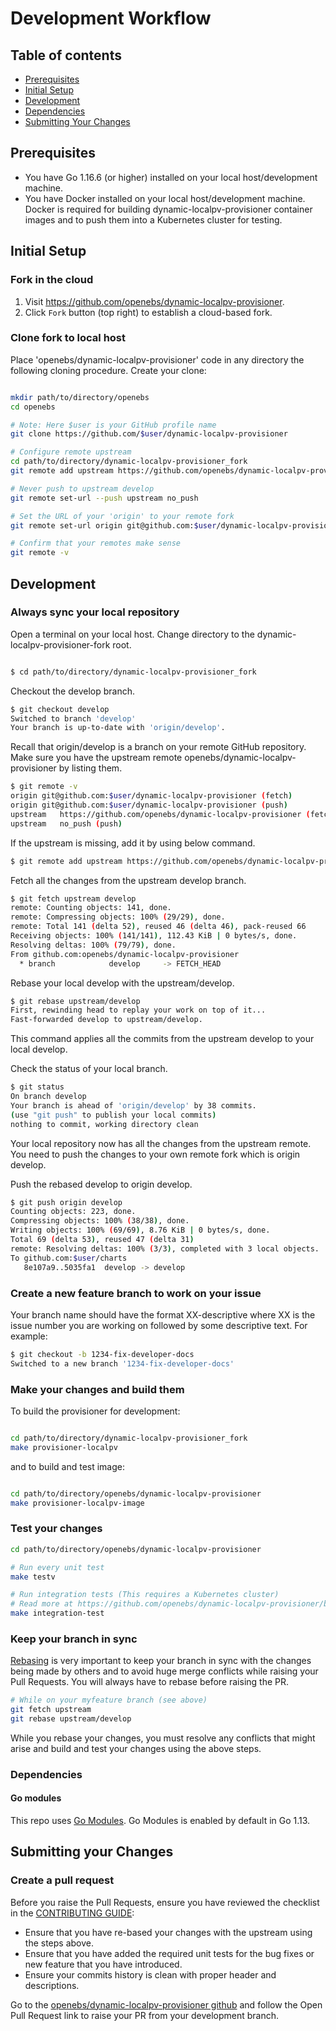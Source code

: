 # Development Workflow

## Table of contents

- [Prerequisites](#prerequisites)
- [Initial Setup](#initial-setup)
- [Development](#development)
- [Dependencies](#dependencies)
- [Submitting Your Changes](#submitting-your-changes)

## Prerequisites

* You have Go 1.16.6 (or higher) installed on your local host/development machine.
* You have Docker installed on your local host/development machine. Docker is required for building dynamic-localpv-provisioner container images and to push them into a Kubernetes cluster for testing.

## Initial Setup

### Fork in the cloud

1. Visit https://github.com/openebs/dynamic-localpv-provisioner.
2. Click `Fork` button (top right) to establish a cloud-based fork.

### Clone fork to local host

Place 'openebs/dynamic-localpv-provisioner' code in any directory the following cloning procedure.
Create your clone:

```sh

mkdir path/to/directory/openebs
cd openebs

# Note: Here $user is your GitHub profile name
git clone https://github.com/$user/dynamic-localpv-provisioner

# Configure remote upstream
cd path/to/directory/dynamic-localpv-provisioner_fork
git remote add upstream https://github.com/openebs/dynamic-localpv-provisioner

# Never push to upstream develop
git remote set-url --push upstream no_push

# Set the URL of your 'origin' to your remote fork
git remote set-url origin git@github.com:$user/dynamic-localpv-provisioner

# Confirm that your remotes make sense
git remote -v
```

## Development

### Always sync your local repository

Open a terminal on your local host. Change directory to the dynamic-localpv-provisioner-fork root.

```sh

$ cd path/to/directory/dynamic-localpv-provisioner_fork
```

 Checkout the develop branch.

 ```sh
 $ git checkout develop
 Switched to branch 'develop'
 Your branch is up-to-date with 'origin/develop'.
 ```

 Recall that origin/develop is a branch on your remote GitHub repository.
 Make sure you have the upstream remote openebs/dynamic-localpv-provisioner by listing them.

 ```sh
 $ git remote -v
 origin	git@github.com:$user/dynamic-localpv-provisioner (fetch)
 origin	git@github.com:$user/dynamic-localpv-provisioner (push)
 upstream	https://github.com/openebs/dynamic-localpv-provisioner (fetch)
 upstream	no_push (push)
 ```

 If the upstream is missing, add it by using below command.

 ```sh
 $ git remote add upstream https://github.com/openebs/dynamic-localpv-provisioner
 ```

 Fetch all the changes from the upstream develop branch.

 ```sh
 $ git fetch upstream develop
 remote: Counting objects: 141, done.
 remote: Compressing objects: 100% (29/29), done.
 remote: Total 141 (delta 52), reused 46 (delta 46), pack-reused 66
 Receiving objects: 100% (141/141), 112.43 KiB | 0 bytes/s, done.
 Resolving deltas: 100% (79/79), done.
 From github.com:openebs/dynamic-localpv-provisioner
   * branch            develop     -> FETCH_HEAD
 ```

 Rebase your local develop with the upstream/develop.

 ```sh
 $ git rebase upstream/develop
 First, rewinding head to replay your work on top of it...
 Fast-forwarded develop to upstream/develop.
 ```

 This command applies all the commits from the upstream develop to your local develop.

 Check the status of your local branch.

 ```sh
 $ git status
 On branch develop
 Your branch is ahead of 'origin/develop' by 38 commits.
 (use "git push" to publish your local commits)
 nothing to commit, working directory clean
 ```

 Your local repository now has all the changes from the upstream remote. You need to push the changes to your own remote fork which is origin develop.

 Push the rebased develop to origin develop.

 ```sh
 $ git push origin develop
 Counting objects: 223, done.
 Compressing objects: 100% (38/38), done.
 Writing objects: 100% (69/69), 8.76 KiB | 0 bytes/s, done.
 Total 69 (delta 53), reused 47 (delta 31)
 remote: Resolving deltas: 100% (3/3), completed with 3 local objects.
 To github.com:$user/charts
    8e107a9..5035fa1  develop -> develop
 ```

### Create a new feature branch to work on your issue

 Your branch name should have the format XX-descriptive where XX is the issue number you are working on followed by some descriptive text. For example:

 ```sh
 $ git checkout -b 1234-fix-developer-docs
 Switched to a new branch '1234-fix-developer-docs'
 ```

### Make your changes and build them

To build the provisioner for development:

 ```sh

 cd path/to/directory/dynamic-localpv-provisioner_fork
 make provisioner-localpv
 ```

and to build and test image:

```sh

cd path/to/directory/openebs/dynamic-localpv-provisioner
make provisioner-localpv-image
 ```

### Test your changes

 ```sh
 cd path/to/directory/openebs/dynamic-localpv-provisioner

 # Run every unit test
 make testv

 # Run integration tests (This requires a Kubernetes cluster)
 # Read more at https://github.com/openebs/dynamic-localpv-provisioner/blob/develop/tests/README.md
 make integration-test
 ```

### Keep your branch in sync

[Rebasing](https://git-scm.com/docs/git-rebase) is very important to keep your branch in sync with the changes being made by others and to avoid huge merge conflicts while raising your Pull Requests. You will always have to rebase before raising the PR.

```sh
# While on your myfeature branch (see above)
git fetch upstream
git rebase upstream/develop
```

While you rebase your changes, you must resolve any conflicts that might arise and build and test your changes using the above steps.

### Dependencies

#### Go modules

This repo uses [Go Modules](https://github.com/golang/go/wiki/Modules). Go Modules is enabled by default in Go 1.13.

## Submitting your Changes

### Create a pull request

Before you raise the Pull Requests, ensure you have reviewed the checklist in the [CONTRIBUTING GUIDE](../CONTRIBUTING.md):

- Ensure that you have re-based your changes with the upstream using the steps above.
- Ensure that you have added the required unit tests for the bug fixes or new feature that you have introduced.
- Ensure your commits history is clean with proper header and descriptions.

Go to the [openebs/dynamic-localpv-provisioner github](https://github.com/openebs/dynamic-localpv-provisioner) and follow the Open Pull Request link to raise your PR from your development branch.
